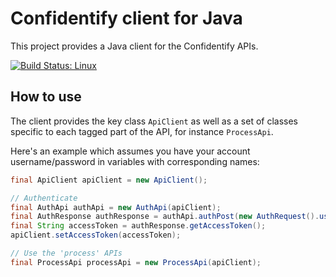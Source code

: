 # Confidentify client for Java

This project provides a Java client for the Confidentify APIs. 

[![Build Status: Linux](https://travis-ci.org/confidentify/confidentify-client-java.svg?branch=master)](https://travis-ci.org/confidentify/confidentify-client-java)

## How to use

The client provides the key class `ApiClient` as well as a set of classes specific to each tagged part of the API, for instance `ProcessApi`.

Here's an example which assumes you have your account username/password in variables with corresponding names:

```java
final ApiClient apiClient = new ApiClient();

// Authenticate
final AuthApi authApi = new AuthApi(apiClient);
final AuthResponse authResponse = authApi.authPost(new AuthRequest().username(USERNAME).password(PASSWORD));
final String accessToken = authResponse.getAccessToken();
apiClient.setAccessToken(accessToken);

// Use the 'process' APIs
final ProcessApi processApi = new ProcessApi(apiClient);
```
